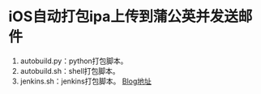 # iOS自动打包ipa上传到蒲公英并发送邮件
1. autobuild.py：python打包脚本。
2. autobuild.sh：shell打包脚本。
3. jenkins.sh：jenkins打包脚本。
[Blog地址](https://www.jianshu.com/p/bee0b0818828)
